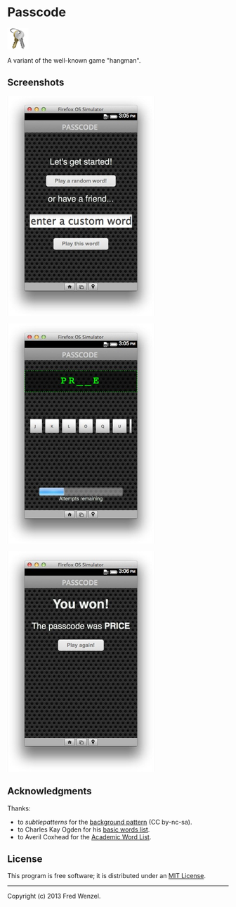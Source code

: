 # Passcode

![passcode logo](./logo.png)

A variant of the well-known game "hangman".

## Screenshots
![](./screenshot1.jpg)

![](./screenshot2.jpg)

![](./screenshot3.jpg)

## Acknowledgments

Thanks:

* to *subtlepatterns* for the [background pattern](http://subtlepatterns.com/bo-play/) (CC by-nc-sa).
* to Charles Kay Ogden for his [basic words list](http://en.wikipedia.org/wiki/Basic_English).
* to Averil Coxhead for the [Academic Word List](http://en.wikipedia.org/wiki/Academic_word_list).

## License

This program is free software; it is distributed under an
[MIT License](./LICENSE.txt).

---

Copyright (c) 2013 Fred Wenzel.
